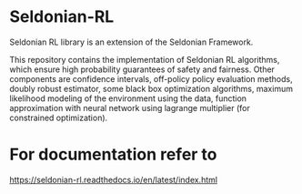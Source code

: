 # Seldonian-RL
Seldonian RL library is an extension of the Seldonian Framework. 

This repository contains the implementation of Seldonian RL algorithms, which ensure high probability guarantees of safety and fairness. Other components are confidence intervals, off-policy policy evaluation methods, doubly robust estimator, some black box optimization algorithms, maximum likelihood modeling of the environment using the data, function approximation with neural network using lagrange multiplier (for constrained optimization).

# For documentation refer to
https://seldonian-rl.readthedocs.io/en/latest/index.html

